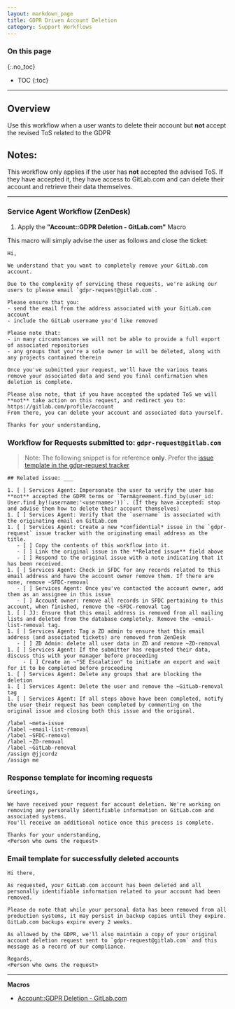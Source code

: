 ```yaml
---
layout: markdown_page
title: GDPR Driven Account Deletion
category: Support Workflows
---
```


### On this page
{:.no_toc}

- TOC
{:toc}

----

## Overview

Use this workflow when a user wants to delete their account but **not** accept the revised ToS related to the GDPR

## Notes: 
This workflow only applies if the user has **not** accepted the advised ToS. 
If they have accepted it, they have access to GitLab.com and can delete their account and retrieve their data themselves.


______________

### Service Agent Workflow (ZenDesk)

1. Apply the **"Account::GDPR Deletion - GitLab.com"** Macro

This macro will simply advise the user as follows and close the ticket:

```
Hi,

We understand that you want to completely remove your GitLab.com account.

Due to the complexity of servicing these requests, we're asking our users to please email `gdpr-request@gitlab.com`.

Please ensure that you:
- send the email from the address associated with your GitLab.com account
- include the GitLab username you'd like removed

Please note that:
- in many circumstances we will not be able to provide a full export of associated repositories
- any groups that you're a sole owner in will be deleted, along with any projects contained therein

Once you've submitted your request, we'll have the various teams remove your associated data and send you final confirmation when deletion is complete.

Please also note, that if you have accepted the updated ToS we will **not** take action on this request, and redirect you to:
https://gitlab.com/profile/account
From there, you can delete your account and associated data yourself.

Thanks for your understanding,

```
### Workflow for Requests submitted to: `gdpr-request@gitlab.com`

>Note: The following snippet is for reference **only**. Prefer the [issue template in the gdpr-request tracker](https://gitlab.com/gitlab-com/gdpr-request/blob/master/.gitlab/issue_templates/deletion-meta-issue.md)


```
## Related issue: ___

1. [ ] Services Agent: Impersonate the user to verify the user has **not** accepted the GDPR terms or `TermAgreement.find_by(user_id: User.find_by!(username:'<username>'))`. (If they have accepted: stop and advise them how to delete their account themselves)
1. [ ] Services Agent: Verify that the `username` is associated with the originating email on GitLab.com
1. [ ] Services Agent: Create a new *confidential* issue in the `gdpr-request` issue tracker with the originating email address as the title. 
   - [ ] Copy the contents of this workflow into it.
   - [ ] Link the original issue in the **Related issue** field above
   - [ ] Respond to the original issue with a note indicating that it has been received.
1. [ ] Services Agent: Check in SFDC for any records related to this email address and have the account owner remove them. If there are none, remove ~SFDC-removal
   - [ ] Services Agent: Once you've contacted the account owner, add them as an assignee in this issue
   - [ ] Account owner: remove all records in SFDC pertaining to this account, when finished, remove the ~SFDC-removal tag
1. [ ] JJ: Ensure that this email address is removed from all mailing lists and deleted from the database completely. Remove the ~email-list-removal tag.
1. [ ] Services Agent: Tag a ZD admin to ensure that this email address (and associated tickets) are removed from ZenDesk
   - [ ] ZD Admin: delete all user data in ZD and remove ~ZD-removal
1. [ ] Services Agent: If the submitter has requested their data, discuss this with your manager before proceeding
     - [ ] Create an ~"SE Escalation" to initiate an export and wait for it to be completed before proceeding
1. [ ] Services Agent: Delete any groups that are blocking the deletion
1. [ ] Services Agent: Delete the user and remove the ~GitLab-removal tag
1. [ ] Services Agent: If all steps above have been completed, notify the user their request has been completed by commenting on the original issue and closing both this issue and the original. 

/label ~meta-issue
/label ~email-list-removal
/label ~SFDC-removal
/label ~ZD-removal
/label ~GitLab-removal
/assign @jjcordz
/assign me
```

### Response template for incoming requests
```
Greetings,

We have received your request for account deletion. We're working on removing any personally identifiable information on GitLab.com and associated systems.
You'll receive an additional notice once this process is complete.

Thanks for your understanding,
<Person who owns the request>

```
### Email template for successfully deleted accounts
```
Hi there,

As requested, your GitLab.com account has been deleted and all personally identifiable information related to your account had been removed.

Please do note that while your personal data has been removed from all production systems, it may persist in backup copies until they expire. GitLab.com backups expire every 2 weeks.

As allowed by the GDPR, we'll also maintain a copy of your original account deletion request sent to `gdpr-request@gitlab.com` and this message as a record of our compliance.

Regards,
<Person who owns the request>
```
__________________

**Macros**

* [Account::GDPR Deletion - GitLab.com](https://gitlab.zendesk.com/agent/admin/macros/360027176693)


